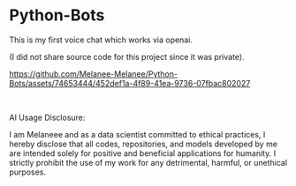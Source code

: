 # Python-Bots


This is my first voice chat which works via openai.

(I did not share source code for this project since it was private).

https://github.com/Melanee-Melanee/Python-Bots/assets/74653444/452def1a-4f89-41ea-9736-07fbac802027






</br>

AI Usage Disclosure:

I am Melaneee and as a data scientist committed to ethical practices, I hereby disclose that all codes, repositories, and models developed by me are intended solely for positive and beneficial applications for humanity. I strictly prohibit the use of my work for any detrimental, harmful, or unethical purposes.
